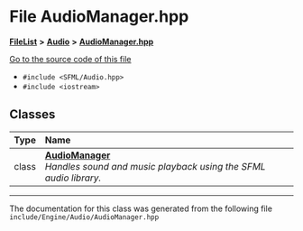 

# File AudioManager.hpp



[**FileList**](files.md) **>** [**Audio**](dir_c82188eaffb96b2487ed13b79df10c60.md) **>** [**AudioManager.hpp**](AudioManager_8hpp.md)

[Go to the source code of this file](AudioManager_8hpp_source.md)



* `#include <SFML/Audio.hpp>`
* `#include <iostream>`















## Classes

| Type | Name |
| ---: | :--- |
| class | [**AudioManager**](classAudioManager.md) <br>_Handles sound and music playback using the SFML audio library._  |



















































------------------------------
The documentation for this class was generated from the following file `include/Engine/Audio/AudioManager.hpp`

